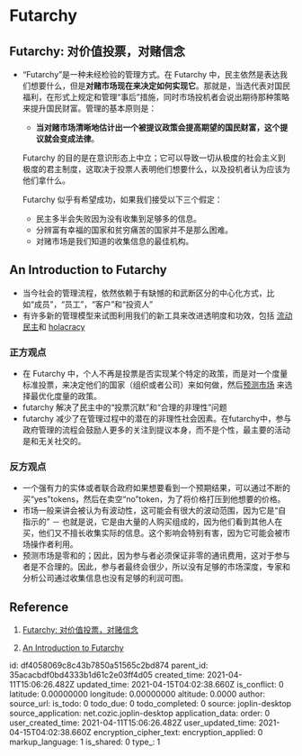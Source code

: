# Futarchy

## Futarchy: 对价值投票，对赌信念

- “Futarchy”是一种未经检验的管理方式。在 Futarchy 中，民主依然是表达我们想要什么，但是**对赌市场现在来决定如何实现它**。那就是，当选代表对国民福利，在形式上规定和管理“事后”措施，同时市场投机者会说出期待那种策略来提升国民财富。管理的基本原则是：

  - **当对赌市场清晰地估计出一个被提议政策会提高期望的国民财富，这个提议就会变成法律**。

  Futarchy 的目的是在意识形态上中立；它可以导致一切从极度的社会主义到极度的君主制度，这取决于投票人表明他们想要什么，以及投机者认为应该为他们拿什么。

  Futarchy 似乎有希望成功，如果我们接受以下三个假定：

  - 民主多半会失败因为没有收集到足够多的信息。
  - 分辨富有幸福的国家和贫穷痛苦的国家并不是那么困难。
  - 对赌市场是我们知道的收集信息的最佳机构。

## An Introduction to Futarchy

- 当今社会的管理流程，依然依赖于有缺憾的和武断区分的中心化方式，比如“成员”，“员工”，“客户”和“投资人”
- 有许多新的管理模型来试图利用我们的新工具来改进透明度和功效，包括 [流动民主](https://link.jianshu.com/?t=https://en.wikipedia.org/wiki/Liquid_democracy)和 [holacracy](https://link.jianshu.com/?t=https://en.wikipedia.org/wiki/Holacracy)

### 正方观点

- 在 Futarchy 中，个人不再是投票是否实现某个特定的政策，而是对一个度量标准投票，来决定他们的国家（组织或者公司）来如何做，然后[预测市场](https://link.jianshu.com/?t=https://en.wikipedia.org/wiki/Prediction_market) 来选择最优化度量的政策。
- futarchy 解决了民主中的“投票沉默”和“合理的非理性”问题
- futarchy 减少了在管理过程中的潜在的非理性社会因素。在futarchy中，参与政府管理的流程会鼓励人更多的关注到提议本身，而不是个性，最主要的活动是和无关社交的。

### 反方观点

- 一个强有力的实体或者联合政府如果想要看到一个预期结果，可以通过不断的买“yes”tokens，然后在卖空“no”token，为了将价格打压到他想要的价格。
- 市场一般来讲会被认为有波动性，这可能会有很大的波动范围，因为它是“自指示的” － 也就是说，它是由大量的人购买组成的，因为他们看到其他人在买，他们又不擅长收集实际的信息。这个影响会特别有害，因为它可能会被市场操作者利用。
- 预测市场是零和的；因此，因为参与者必须保证非零的通讯费用，这对于参与者是不合理的。因此，参与者最终会很少，所以没有足够的市场深度，专家和分析公司通过收集信息也没有足够的利润可图。

## Reference

1. [Futarchy: 对价值投票，对赌信念](https://ethfans.org/posts/futarchy)

2. [An Introduction to Futarchy](https://www.jianshu.com/p/47f26ec5ec84)

id: df4058069c8c43b7850a51565c2bd874
parent_id: 35acacbdf0bd4333b1d61c2e03ff4d05
created_time: 2021-04-11T15:06:26.482Z
updated_time: 2021-04-15T04:02:38.660Z
is_conflict: 0
latitude: 0.00000000
longitude: 0.00000000
altitude: 0.0000
author: 
source_url: 
is_todo: 0
todo_due: 0
todo_completed: 0
source: joplin-desktop
source_application: net.cozic.joplin-desktop
application_data: 
order: 0
user_created_time: 2021-04-11T15:06:26.482Z
user_updated_time: 2021-04-15T04:02:38.660Z
encryption_cipher_text: 
encryption_applied: 0
markup_language: 1
is_shared: 0
type_: 1